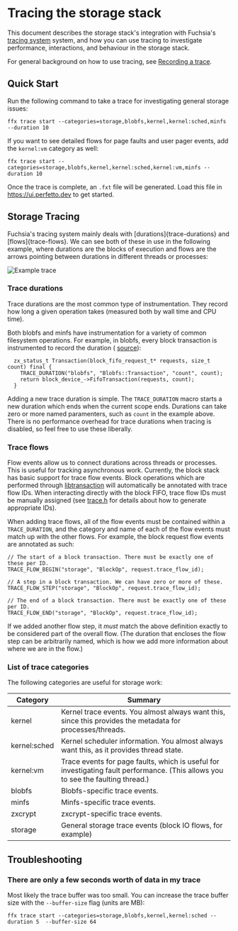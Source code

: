# Tracing the storage stack

This document describes the storage stack's integration with Fuchsia's
[tracing system](/docs/concepts/tracing.md) system, and how you can use tracing
to investigate performance, interactions, and behaviour in the storage stack.

For general background on how to use tracing, see
[Recording a trace](/docs/development/tracing/tutorial/recording-a-fuchsia-trace.md).

## Quick Start

Run the following command to take a trace for investigating general storage
issues:

```
ffx trace start --categories=storage,blobfs,kernel,kernel:sched,minfs --duration 10
```

If you want to see detailed flows for page faults and user pager events, add the
`kernel:vm` category as well:

```
ffx trace start --categories=storage,blobfs,kernel,kernel:sched,kernel:vm,minfs --duration 10
```

Once the trace is complete, an `.fxt` file will be generated. Load this file in
<https://ui.perfetto.dev> to get started.

## Storage Tracing

Fuchsia's tracing system mainly deals with [durations]{trace-durations} and
[flows]{trace-flows}. We can see both of these in use in the following example,
where durations are the blocks of execution and flows are the arrows pointing
between durations in different threads or processes:

![Example trace](example_trace.png)

### Trace durations

Trace durations are the most common type of instrumentation. They record how
long a given operation takes (measured both by wall time and CPU time).

Both blobfs and minfs have instrumentation for a variety of common filesystem
operations. For example, in blobfs, every block transaction is instrumented to
record the duration (
[source](https://cs.opensource.google/fuchsia/fuchsia/+/main:src/storage/blobfs/blobfs.h;l=97;drc=f14ae2556f5c35bf9f33f4cd7f1b6fb5a53dd80d)):

```
  zx_status_t Transaction(block_fifo_request_t* requests, size_t count) final {
    TRACE_DURATION("blobfs", "Blobfs::Transaction", "count", count);
    return block_device_->FifoTransaction(requests, count);
  }
```

Adding a new trace duration is simple. The `TRACE_DURATION` macro starts a new
duration which ends when the current scope ends. Durations can take zero or more
named paramenters, such as `count` in the example above. There is no performance
overhead for trace durations when tracing is disabled, so feel free to use these
liberally.

### Trace flows

Flow events allow us to connect durations across threads or processes. This is
useful for tracking asynchronous work. Currently, the block stack has basic
support for trace flow events. Block operations which are performed through
[libtransaction](/zircon/system/ulib/fs/transaction/) will automatically be
annotated with trace flow IDs. When interacting directly with the block FIFO,
trace flow IDs must be manually assigned (see
[trace.h](/zircon/system/ulib/fs/transaction/trace.h) for details about how to
generate appropriate IDs).

When adding trace flows, all of the flow events must be contained within a
`TRACE_DURATION`, and the category and name of each of the flow events must
match up with the other flows. For example, the block request flow events are
annotated as such:

```
// The start of a block transaction. There must be exactly one of these per ID.
TRACE_FLOW_BEGIN("storage", "BlockOp", request.trace_flow_id);

// A step in a block transaction. We can have zero or more of these.
TRACE_FLOW_STEP("storage", "BlockOp", request.trace_flow_id);

// The end of a block transaction. There must be exactly one of these per ID.
TRACE_FLOW_END("storage", "BlockOp", request.trace_flow_id);
```

If we added another flow step, it *must* match the above definition exactly to
be considered part of the overall flow. (The duration that encloses the flow
step can be arbitrarily named, which is how we add more information about where
we are in the flow.)

### List of trace categories

The following categories are useful for storage work:

| Category     | Summary |
| ------------ | ------------------------------------------------------------- |
| kernel       | Kernel trace events. You almost always want this, since this provides the metadata for processes/threads. |
| kernel:sched | Kernel scheduler information. You almost always want this, as it provides thread state. |
| kernel:vm    | Trace events for page faults, which is useful for investigating fault performance. (This allows you to see the faulting thread.) |
| blobfs       | Blobfs-specific trace events. |
| minfs        | Minfs-specific trace events. |
| zxcrypt      | zxcrypt-specific trace events. |
| storage      | General storage trace events (block IO flows, for example) |

## Troubleshooting

### There are only a few seconds worth of data in my trace

Most likely the trace buffer was too small. You can increase the trace buffer
size with the `--buffer-size` flag (units are MB):

```
ffx trace start --categories=storage,blobfs,kernel,kernel:sched --duration 5  --buffer-size 64
```
